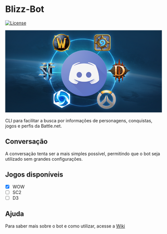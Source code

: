 # Blizz-Bot
[![License](https://img.shields.io/badge/License-BSD%202--Clause-orange.svg)](https://opensource.org/licenses/BSD-2-Clause)

![GitHub Logo](/art/logo.png)

CLI para facilitar a busca por informações de personagens, conquistas, jogos e perfis da Battle.net.

## Conversação

A conversação tenta ser a mais simples possível, permitindo que o bot seja utilizado sem grandes configurações.

## Jogos disponíveis

- [X] WOW
- [ ] SC2
- [ ] D3

## Ajuda

Para saber mais sobre o bot e como utilizar, acesse a [Wiki](https://github.com/M3nin0/blizz-bot/wiki)

